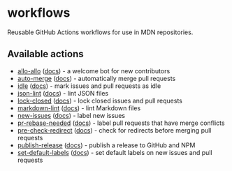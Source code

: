 # workflows

Reusable GitHub Actions workflows for use in MDN repositories.

## Available actions

- [allo-allo](.github/workflows/allo-allo.yml) ([docs](docs/allo-allo.md)) - a welcome bot for new contributors
- [auto-merge](.github/workflows/auto-merge.yml) ([docs](docs/auto-merge.md)) - automatically merge pull requests
- [idle](.github/workflows/idle.yml) ([docs](docs/idle.md)) - mark issues and pull requests as idle
- [json-lint](.github/workflows/json-lint.yml) ([docs](docs/json-lint.md)) - lint JSON files
- [lock-closed](.github/workflows/lock-closed.yml) ([docs](docs/lock-closed.md)) - lock closed issues and pull requests
- [markdown-lint](.github/workflows/markdown-lint.yml) ([docs](docs/markdown-lint.md)) - lint Markdown files
- [new-issues](.github/workflows/new-issues.yml) ([docs](docs/new-issues.md)) - label new issues
- [pr-rebase-needed](.github/workflows/pr-rebase-needed.yml) ([docs](docs/pr-rebase-needed.md)) - label pull requests that have merge conflicts
- [pre-check-redirect](.github/workflows/pre-check-redirect.yml) ([docs](docs/pre-check-redirect.md)) - check for redirects before merging pull requests
- [publish-release](.github/workflows/publish-release.yml) ([docs](docs/publish-release.md)) - publish a release to GitHub and NPM
- [set-default-labels](.github/workflows/set-default-labels.yml) ([docs](docs/set-default-labels.md)) - set default labels on new issues and pull requests
